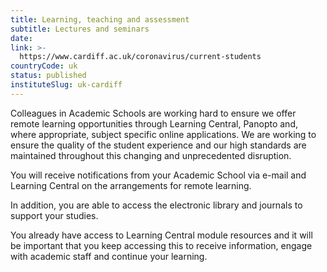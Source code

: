```yaml
---
title: Learning, teaching and assessment
subtitle: Lectures and seminars
date:  
link: >-
  https://www.cardiff.ac.uk/coronavirus/current-students
countryCode: uk
status: published
instituteSlug: uk-cardiff
---
```

Colleagues in Academic Schools are working hard to ensure we offer  remote learning opportunities through Learning Central, Panopto and, where appropriate, subject specific online applications. We are working to ensure the quality of the student experience and our high standards are maintained throughout this changing and unprecedented disruption.

You will receive notifications from your Academic School via e-mail and Learning Central on the arrangements for remote learning.

In addition, you are able to access the electronic library and journals to support your studies.

You already have access to Learning Central module resources and it will be important that you keep accessing this to receive information, engage with academic staff and continue your learning.
